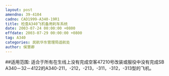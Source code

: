 ```yaml
---
layout: post
amendno: 39-4104
cadno: CAD1999-A340-19R1
title: 检查A340飞机备用刹车系统
date: 2003-07-24 00:00:00 +0800
effdate: 2003-07-29 00:00:00 +0800
tag: A340
categories: 民航华东管理局适航处
author: 侯慧卿
---
```


##适用范围:
适合于所有在生线上没有完成空客47210号改装或服役中没有完成SB A340－32－4122的A340-211，-212，-213，-311，-312，-313型的飞机。

